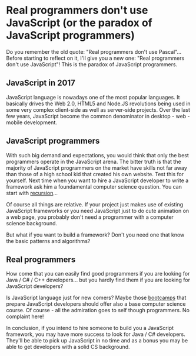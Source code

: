 Real programmers don't use JavaScript (or the paradox of JavaScript programmers)
================================================================================

Do you remember the old quote: "Real programmers don't use Pascal"... Before starting to reflect on it, I'll give you a new one: "Real programmers don't use JavaScript"!
This is the paradox of JavaScript programmers.

JavaScript in 2017
------------------

JavaScript language is nowadays one of the most popular languages. 
It basically drives the Web 2.0, HTML5 and Node.JS revolutions being used in some very complex client-side as well as server-side projects.
Over the last few years, JavaScript become the common denominator in desktop - web - mobile development. 


JavaScript programmers
----------------------

With such big demand and expectations, you would think that only the best programmers operate in the JavaScript arena.
The bitter truth is that the majority of JavaScript programmers on the market have skills not far away than those of a high school kid that created his own website.
Test this for yourself. Next time when you want to hire a JavaScript developer to write a framework ask him a foundamental computer science question. You can start with [recursion](http://www.codeavenger.com/2017/04/26/Ask-about-recursion-during-coding-interviews-to-identify-good-talent.html)...

Of course all things are relative. If your project just makes use of existing JavaScript frameworks or you need JavaScript just to do cute animation on a web page, you probably don't need a programmer with a computer science background.

But what if you want to build a framework? Don't you need one that know the basic patterns and algorithms? 


Real programmers
----------------

How come that you can easily find good programmers if you are looking for Java / C# / C++ developers... but you hardly find them if you are looking for JavaScript developers?

Is JavaScript language just for new comers?  Maybe those [bootcamps](http://www.codeavenger.com/2017/02/18/Coding-Bootcamps.html) that prepare JavaScript developers should offer also a base computer science course. Of course - all the admiration goes to self though programmers. No complaint here!

In conclusion, if you intend to hire someone to build you a JavaScript framework, you may have more success to look for Java / C# developers. They'll be able to pick up JavaScript in no time and as a bonus you may be able to get developers with a solid CS background.
